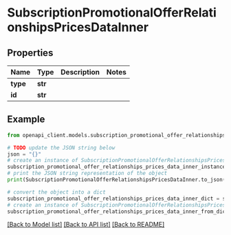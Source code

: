 # SubscriptionPromotionalOfferRelationshipsPricesDataInner


## Properties

Name | Type | Description | Notes
------------ | ------------- | ------------- | -------------
**type** | **str** |  | 
**id** | **str** |  | 

## Example

```python
from openapi_client.models.subscription_promotional_offer_relationships_prices_data_inner import SubscriptionPromotionalOfferRelationshipsPricesDataInner

# TODO update the JSON string below
json = "{}"
# create an instance of SubscriptionPromotionalOfferRelationshipsPricesDataInner from a JSON string
subscription_promotional_offer_relationships_prices_data_inner_instance = SubscriptionPromotionalOfferRelationshipsPricesDataInner.from_json(json)
# print the JSON string representation of the object
print(SubscriptionPromotionalOfferRelationshipsPricesDataInner.to_json())

# convert the object into a dict
subscription_promotional_offer_relationships_prices_data_inner_dict = subscription_promotional_offer_relationships_prices_data_inner_instance.to_dict()
# create an instance of SubscriptionPromotionalOfferRelationshipsPricesDataInner from a dict
subscription_promotional_offer_relationships_prices_data_inner_from_dict = SubscriptionPromotionalOfferRelationshipsPricesDataInner.from_dict(subscription_promotional_offer_relationships_prices_data_inner_dict)
```
[[Back to Model list]](../README.md#documentation-for-models) [[Back to API list]](../README.md#documentation-for-api-endpoints) [[Back to README]](../README.md)


